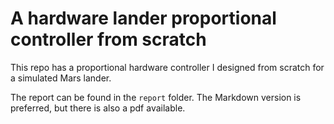 # A hardware lander proportional controller from scratch

This repo has a proportional hardware controller I designed from scratch for a simulated Mars lander. 

The report can be found in the `report` folder. The Markdown version is preferred, but there is also a pdf available.

